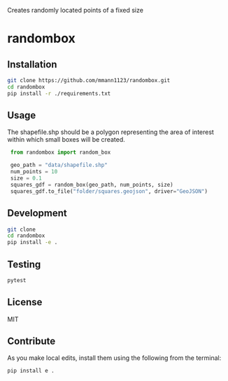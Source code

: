 Creates randomly located points of a fixed size

# randombox

## Installation


```bash
git clone https://github.com/mmann1123/randombox.git
cd randombox
pip install -r ./requirements.txt
```


## Usage
The shapefile.shp should be a polygon representing the area of interest within which small boxes will be created. 

```python
 from randombox import random_box

 geo_path = "data/shapefile.shp"
 num_points = 10
 size = 0.1
 squares_gdf = random_box(geo_path, num_points, size)
 squares_gdf.to_file("folder/squares.geojson", driver="GeoJSON")
```

## Development

```bash
git clone
cd randombox
pip install -e .
```

## Testing

```bash
pytest
```

## License
 MIT

## Contribute
As you make local edits, install them using the following from the terminal:
``` bash
pip install e . 
```
